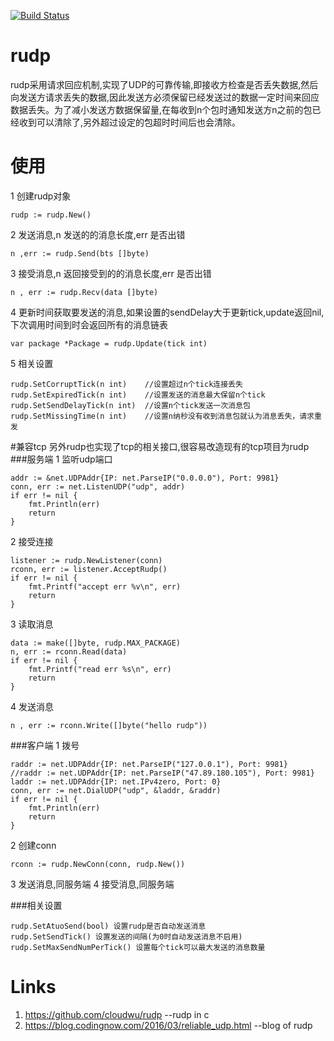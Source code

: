 [![Build Status](https://travis-ci.org/u35s/rudp.svg?branch=master)](https://travis-ci.org/u35s/rudp)

# rudp
rudp采用请求回应机制,实现了UDP的可靠传输,即接收方检查是否丢失数据,然后向发送方请求丢失的数据,因此发送方必须保留已经发送过的数据一定时间来回应数据丢失。为了减小发送方数据保留量,在每收到n个包时通知发送方n之前的包已经收到可以清除了,另外超过设定的包超时时间后也会清除。

# 使用
1 创建rudp对象

```
rudp := rudp.New()
```

2 发送消息,n 发送的的消息长度,err 是否出错

```
n ,err := rudp.Send(bts []byte)
```

3 接受消息,n 返回接受到的的消息长度,err 是否出错

```
n , err := rudp.Recv(data []byte)
```

4 更新时间获取要发送的消息,如果设置的sendDelay大于更新tick,update返回nil,下次调用时间到时会返回所有的消息链表

```
var package *Package = rudp.Update(tick int)
```
5 相关设置

```
rudp.SetCorruptTick(n int)    //设置超过n个tick连接丢失
rudp.SetExpiredTick(n int)    //设置发送的消息最大保留n个tick
rudp.SetSendDelayTick(n int)  //设置n个tick发送一次消息包
rudp.SetMissingTime(n int)    //设置n纳秒没有收到消息包就认为消息丢失，请求重发
```

#兼容tcp
另外rudp也实现了tcp的相关接口,很容易改造现有的tcp项目为rudp
###服务端
1 监听udp端口

```
addr := &net.UDPAddr{IP: net.ParseIP("0.0.0.0"), Port: 9981}
conn, err := net.ListenUDP("udp", addr)
if err != nil {
	fmt.Println(err)
	return
}
```
2 接受连接

```
listener := rudp.NewListener(conn)
rconn, err := listener.AcceptRudp()
if err != nil {
	fmt.Printf("accept err %v\n", err)
	return
}
```
3 读取消息

```
data := make([]byte, rudp.MAX_PACKAGE)
n, err := rconn.Read(data)
if err != nil {
	fmt.Printf("read err %s\n", err)
	return
}
```
4 发送消息

```
n , err := rconn.Write([]byte("hello rudp"))
```

###客户端
1 拨号

```
raddr := net.UDPAddr{IP: net.ParseIP("127.0.0.1"), Port: 9981}
//raddr := net.UDPAddr{IP: net.ParseIP("47.89.180.105"), Port: 9981}
laddr := net.UDPAddr{IP: net.IPv4zero, Port: 0}
conn, err := net.DialUDP("udp", &laddr, &raddr)
if err != nil {
	fmt.Println(err)
	return
}
```
2 创建conn

```
rconn := rudp.NewConn(conn, rudp.New())
```
3 发送消息,同服务端
4 接受消息,同服务端

###相关设置

```
rudp.SetAtuoSend(bool) 设置rudp是否自动发送消息
rudp.SetSendTick() 设置发送的间隔(为0时自动发送消息不启用)
rudp.SetMaxSendNumPerTick() 设置每个tick可以最大发送的消息数量
``` 

# Links
1. https://github.com/cloudwu/rudp --rudp in c
2. https://blog.codingnow.com/2016/03/reliable_udp.html --blog of rudp
